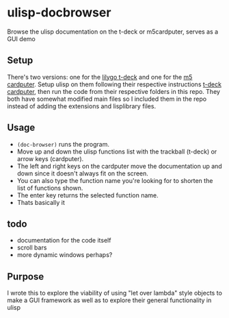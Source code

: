 # ulisp-docbrowser
Browse the ulisp documentation on the t-deck or m5cardputer, serves as a GUI demo

## Setup
There's two versions: one for the [lilygo t-deck](https://lilygo.cc/products/t-deck) and one for the [m5 cardputer](https://docs.m5stack.com/en/core/Cardputer). Setup ulisp on them following their respective instructions [t-deck](http://www.ulisp.com/show?4JAO) [cardputer](http://www.ulisp.com/show?52G4), then run the code from their respective folders in this repo. They both have somewhat modified main files so I included them in the repo instead of adding the extensions and lisplibrary files.

## Usage
 - `(doc-browser)` runs the program.
 - Move up and down the ulisp functions list with the trackball (t-deck) or arrow keys (cardputer).
 - The left and right keys on the cardputer move the documentation up and down since it doesn't always fit on the screen.
 - You can also type the function name you're looking for to shorten the list of functions shown.
 - The enter key returns the selected function name.
 - Thats basically it

## todo
- documentation for the code itself
- scroll bars
- more dynamic windows perhaps?

## Purpose
I wrote this to explore the viability of using "let over lambda" style objects to make a GUI framework as well as to explore their general functionality in ulisp
